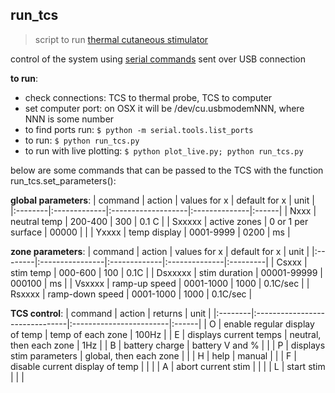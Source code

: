 ## run_tcs
> script to run [thermal cutaneous stimulator](https://www.qst-lab.eu/)

control of the system using [serial commands](https://pyserial.readthedocs.io/en/latest/pyserial.html) sent over USB connection

**to run**:
- check connections: TCS to thermal probe, TCS to computer
- set computer port: on OSX it will be /dev/cu.usbmodemNNN, where NNN is some number
- to find ports run: `$ python -m serial.tools.list_ports`
- to run: `$ python run_tcs.py`
- to run with live plotting: `$ python plot_live.py; python run_tcs.py`

below are some commands that can be passed to the TCS with the function run_tcs.set_parameters():

**global parameters**:
| command | action       | values for x       | default for x | unit  |
|:--------|:-------------|:-------------------|:--------------|:------|
| Nxxx    | neutral temp | 200-400            | 300           | 0.1 C |
| Sxxxxx  | active zones | 0 or 1 per surface | 00000         |       |
| Yxxxx   | temp display | 0001-9999          | 0200          | ms    |

**zone parameters**:
| command | action          | values for x | default for x | unit     |
|:--------|:----------------|:-------------|:--------------|:---------|
| Csxxx   | stim temp       | 000-600      | 100           | 0.1C     |
| Dsxxxxx | stim duration   | 00001-99999  | 000100        | ms       |
| Vsxxxx  | ramp-up speed   | 0001-1000    | 1000          | 0.1C/sec |
| Rsxxxx  | ramp-down speed | 0001-1000    | 1000          | 0.1C/sec |

**TCS control**:
| command | action                         | returns                 | unit  |
|:--------|:-------------------------------|:------------------------|:------|
| O       | enable regular display of temp | temp of each zone       | 100Hz |
| E       | displays current temps         | neutral, then each zone | 1Hz   |
| B       | battery charge                 | battery V and %         |       |
| P       | displays stim parameters       | global, then each zone  |       |
| H       | help                           | manual                  |       |
| F       | disable current display of temp |                         |       |
| A       | abort current stim             |                         |       |
| L       | start stim                     |                         |       |
